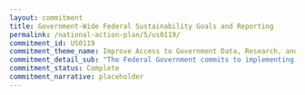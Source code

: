 ```yaml
---
layout: commitment
title: Government-Wide Federal Sustainability Goals and Reporting
permalink: /national-action-plan/5/us0119/
commitment_id: US0119
commitment_theme_name: Improve Access to Government Data, Research, and Information
commitment_detail_sub: "The Federal Government commits to implementing this Executive Order (14057 on Catalyzing Clean Entergy Industries and Jobs Through Federal Sustainability) and making these annual reports, data, and scorecards measuring progress available to the public at http://www.sustainability.gov."
commitment_status: Complete
commitment_narrative: placeholder
---
```


